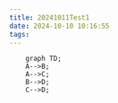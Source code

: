 ```yaml
---
title: 20241011Test1
date: 2024-10-10 10:16:55
tags:
---
```



``` mermaid
	graph TD;
	A-->B;
	A-->C;
	B-->D;
	C-->D;
```